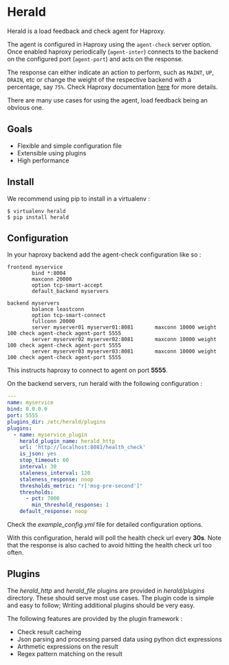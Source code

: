 # Herald

Herald is a load feedback and check agent for Haproxy.

The agent is configured in Haproxy using the `agent-check` server option. Once enabled haproxy periodically (`agent-inter`) connects to the backend on the configured port (`agent-port`) and acts on the response.

The response can either indicate an action to perform, such as `MAINT`, `UP`, `DRAIN`, etc or change the weight of the respective backend with a percentage, say `75%`. Check Haproxy documentation [here](https://cbonte.github.io/haproxy-dconv/1.6/configuration.html#5.2-agent-check) for more details.

There are many use cases for using the agent, load feedback being an obvious one.

## Goals

* Flexible and simple configuration file
* Extensible using plugins
* High performance

## Install

We recommend using pip to install in a virtualenv :

```
$ virtualenv herald
$ pip install herald
```

## Configuration

In your haproxy backend add the agent-check configuration like so :

```
frontend myservice
        bind *:8004
        maxconn 20000
        option tcp-smart-accept
        default_backend myservers

backend myservers
        balance leastconn
        option tcp-smart-connect
        fullconn 20000
        server myserver01 myserver01:8081       maxconn 10000 weight 100 check agent-check agent-port 5555
        server myserver02 myserver02:8081       maxconn 10000 weight 100 check agent-check agent-port 5555
        server myserver03 myserver03:8081       maxconn 10000 weight 100 check agent-check agent-port 5555
```

This instructs haproxy to connect to agent on port **5555**.

On the backend servers, run herald with the following configuration :

```yaml
---
name: myservice
bind: 0.0.0.0
port: 5555
plugins_dir: /etc/herald/plugins
plugins:
  - name: myservice_plugin
    herald_plugin_name: herald_http
    url: 'http://localhost:8081/health_check'
    is_json: yes
    stop_timeout: 60
    interval: 30
    staleness_interval: 120
    staleness_response: noop
    thresholds_metric: "r['msg-pre-second']"
    thresholds:
      - pct: 7000
        min_threshold_response: 1
    default_response: noop
```
Check the *example_config.yml* file for detailed configuration options.

With this configuration, herald will poll the health check url every **30s**. Note that the response is also cached to avoid hitting the health check url too often.

## Plugins

The *herald_http* and *herald_file* plugins are provided in *herald/plugins* directory. These should serve most use cases. The plugin code is simple and easy to follow; Writing additional plugins should be very easy.

The following features are provided by the plugin framework :

* Check result cacheing
* Json parsing and processing parsed data using python dict expressions
* Arthmetic expressions on the result
* Regex pattern matching on the result
